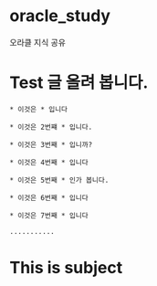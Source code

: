 # oracle_study

 오라클 지식 공유
# Test 글 올려 봅니다.

    * 이것은 * 입니다

    * 이것은 2번쨰 * 입니다.

    * 이것은 3번째 * 입니까? 

    * 이것은 4번째 * 입니다

    * 이것은 5번째 * 인가 봅니다. 

    * 이것은 6번째 * 입니다

    * 이것은 7번째 * 입니다  

    ...........

# This is subject
